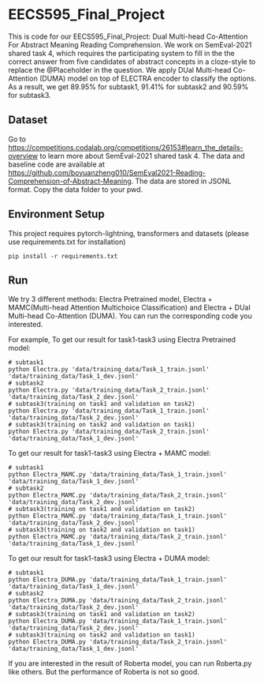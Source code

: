 # EECS595_Final_Project
This is code for our EECS595_Final_Project: Dual Multi-head Co-Attention For Abstract Meaning Reading Comprehension. We work on SemEval-2021 shared task 4, which requires the participating system to fill in the the correct answer from five candidates of abstract concepts in a cloze-style to replace the @Placeholder in the question. We apply DUal Multi-head Co-Attention (DUMA) model on top of ELECTRA encoder to classify the options. As a result, we get 89.95% for subtask1, 91.41% for subtask2 and 90.59% for subtask3.

## Dataset
Go to https://competitions.codalab.org/competitions/26153#learn_the_details-overview to learn more about SemEval-2021 shared task 4. The data and baseline code are available at https://github.com/boyuanzheng010/SemEval2021-Reading-Comprehension-of-Abstract-Meaning. The data are stored in JSONL format. Copy the data folder to your pwd.

## Environment Setup
This project requires pytorch-lightning, transformers and datasets (please use requirements.txt for installation)
```
pip install -r requirements.txt
```

## Run
We try 3 different methods: Electra Pretrained model, Electra + MAMC(Multi-head Attention Multichoice Classification) and Electra + DUal Multi-head Co-Attention (DUMA). You can run the corresponding code you interested. 

For example, To get our result for task1-task3 using Electra Pretrained model:
```
# subtask1
python Electra.py 'data/training_data/Task_1_train.jsonl' 'data/training_data/Task_1_dev.jsonl'
# subtask2
python Electra.py 'data/training_data/Task_2_train.jsonl' 'data/training_data/Task_2_dev.jsonl'
# subtask3(training on task1 and validation on task2)
python Electra.py 'data/training_data/Task_1_train.jsonl' 'data/training_data/Task_2_dev.jsonl'
# subtask3(training on task2 and validation on task1)
python Electra.py 'data/training_data/Task_2_train.jsonl' 'data/training_data/Task_1_dev.jsonl'
```
To get our result for task1-task3 using Electra + MAMC model:
```
# subtask1
python Electra_MAMC.py 'data/training_data/Task_1_train.jsonl' 'data/training_data/Task_1_dev.jsonl'
# subtask2
python Electra_MAMC.py 'data/training_data/Task_2_train.jsonl' 'data/training_data/Task_2_dev.jsonl'
# subtask3(training on task1 and validation on task2)
python Electra_MAMC.py 'data/training_data/Task_1_train.jsonl' 'data/training_data/Task_2_dev.jsonl'
# subtask3(training on task2 and validation on task1)
python Electra_MAMC.py 'data/training_data/Task_2_train.jsonl' 'data/training_data/Task_1_dev.jsonl'
```
To get our result for task1-task3 using Electra + DUMA model:
```
# subtask1
python Electra_DUMA.py 'data/training_data/Task_1_train.jsonl' 'data/training_data/Task_1_dev.jsonl'
# subtask2
python Electra_DUMA.py 'data/training_data/Task_2_train.jsonl' 'data/training_data/Task_2_dev.jsonl'
# subtask3(training on task1 and validation on task2)
python Electra_DUMA.py 'data/training_data/Task_1_train.jsonl' 'data/training_data/Task_2_dev.jsonl'
# subtask3(training on task2 and validation on task1)
python Electra_DUMA.py 'data/training_data/Task_2_train.jsonl' 'data/training_data/Task_1_dev.jsonl'
```
If you are interested in the result of Roberta model, you can run Roberta.py like others. But the performance of Roberta is not so good.
